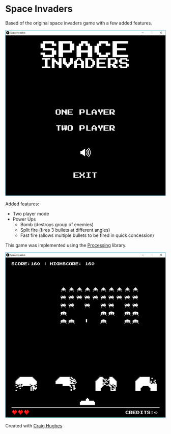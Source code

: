 # Space Invaders

Based of the original space invaders game with a few added features.

![Start Menu](resources/images/examples/Start%20Menu.png)

Added features:
* Two player mode
* Power Ups
    * Bomb (destroys group of enemies)
    * Split fire (fires 3 bullets at different angles)
    * Fast fire (allows multiple bullets to be fired in quick concession)

This game was implemented using the [Processing][0] library.

[0]: https://processing.org/

![Mid Game](resources/images/examples/Mid%20Game.png)


Created with [Craig Hughes][0]

[0]: https://github.com/craigmhughes

